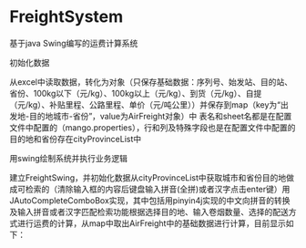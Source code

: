 # FreightSystem
基于java Swing编写的运费计算系统

初始化数据

从excel中读取数据，转化为对象（只保存基础数据：序列号、始发站、目的站、省份、100kg以下（元/kg）、100kg以上（元/kg）、到货（元/kg）、自提（元/kg）、补贴里程、公路里程、单价（元/吨公里））并保存到map（key为“出发地-目的地城市-省份”，value为AirFreight对象）中 表名和sheet名都是在配置文件中配置的（mango.properties），行和列及特殊字段也是在配置文件中配置的目的地和省份存在cityProvinceList中











用swing绘制系统并执行业务逻辑

建立FreightSwing，并初始化数据从cityProvinceList中获取城市和省份目的地做成可检索的（清除输入框的内容后键盘输入拼音(全拼)或者汉字点击enter键）用JAutoCompleteComboBox实现，其中包括用pinyin4j实现的中文向拼音的转换及输入拼音或者汉字匹配检索功能根据选择目的地、输入卷烟数量、选择的配送方式进行运费的计算，从map中取出AirFreight中的基础数据进行计算，目前显示如下：









